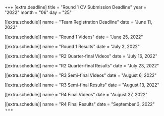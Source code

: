 +++
[extra.deadline]
title = "Round 1 CV Submission Deadline"
year = "2022"
month = "06"
day = "25"

[[extra.schedule]]
name = "Team Registration Deadline"
date = "June 11, 2022"

[[extra.schedule]]
name = "Round 1 Videos"
date = "June 25, 2022"

[[extra.schedule]]
name = "Round 1 Results"
date = "July 2, 2022"

[[extra.schedule]]
name = "R2 Quarter-final Videos"
date = "July 16, 2022"

[[extra.schedule]]
name = "R2 Quarter-final Results"
date = "July 23, 2022"

[[extra.schedule]]
name = "R3 Semi-final Videos"
date = "August 6, 2022"

[[extra.schedule]]
name = "R3 Semi-final Results"
date = "August 13, 2022"

[[extra.schedule]]
name = "R4 Final Videos"
date = "August 27, 2022"

[[extra.schedule]]
name = "R4 Final Results"
date = "September 3, 2022"
+++
